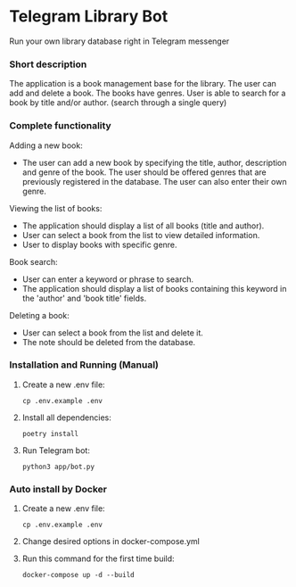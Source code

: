 # Telegram Library Bot
Run your own library database right in Telegram messenger

### Short description
The application is a book management base for the library. 
The user can add and delete a book. 
The books have genres.
User is able to search for a book by title and/or author. (search through a single query)

### Complete functionality
Adding a new book:

- The user can add a new book by specifying the title, author, description and genre of the book. The user should be offered genres that are previously registered in the database. The user can also enter their own genre.

Viewing the list of books:

- The application should display a list of all books (title and author).
- User can select a book from the list to view detailed information.
- User to display books with specific genre.

Book search:

- User can enter a keyword or phrase to search.
- The application should display a list of books containing this keyword in the 'author' and 'book title' fields.

Deleting a book:

- User can select a book from the list and delete it.
- The note should be deleted from the database.


### Installation and Running (Manual)
1. Create a new .env file:

    `cp .env.example .env`

2. Install all dependencies:

    `poetry install`

3. Run Telegram bot:

    `python3 app/bot.py`


### Auto install by Docker
1. Create a new .env file:

    `cp .env.example .env`

2. Change desired options in docker-compose.yml

3. Run this command for the first time build:

    `docker-compose up -d --build`